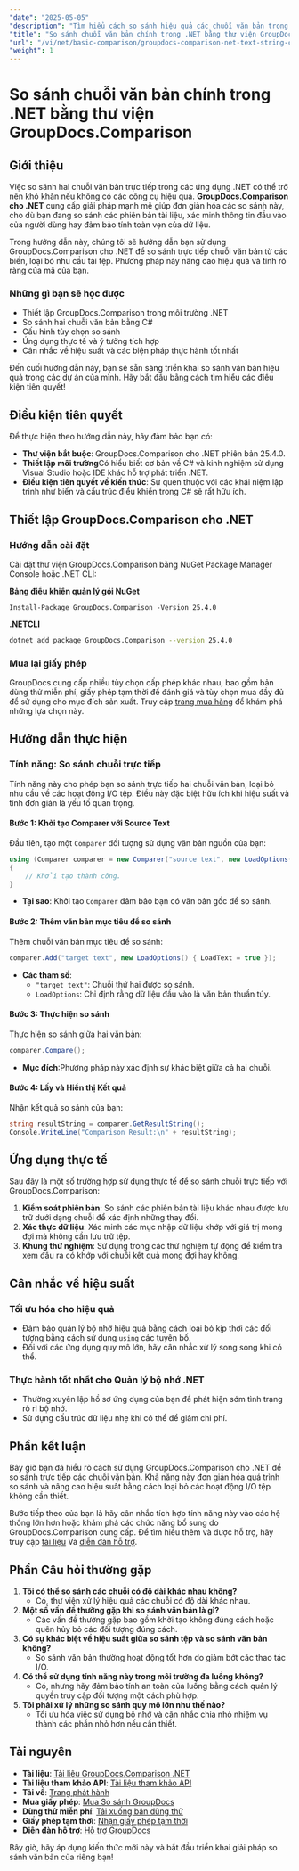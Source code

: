 ```yaml
---
"date": "2025-05-05"
"description": "Tìm hiểu cách so sánh hiệu quả các chuỗi văn bản trong các ứng dụng .NET bằng thư viện GroupDocs.Comparison mạnh mẽ. Tinh giản mã của bạn với hướng dẫn chi tiết này."
"title": "So sánh chuỗi văn bản chính trong .NET bằng thư viện GroupDocs.Comparison"
"url": "/vi/net/basic-comparison/groupdocs-comparison-net-text-string-compare/"
"weight": 1
---
```


# So sánh chuỗi văn bản chính trong .NET bằng thư viện GroupDocs.Comparison

## Giới thiệu

Việc so sánh hai chuỗi văn bản trực tiếp trong các ứng dụng .NET có thể trở nên khó khăn nếu không có các công cụ hiệu quả. **GroupDocs.Comparison cho .NET** cung cấp giải pháp mạnh mẽ giúp đơn giản hóa các so sánh này, cho dù bạn đang so sánh các phiên bản tài liệu, xác minh thông tin đầu vào của người dùng hay đảm bảo tính toàn vẹn của dữ liệu.

Trong hướng dẫn này, chúng tôi sẽ hướng dẫn bạn sử dụng GroupDocs.Comparison cho .NET để so sánh trực tiếp chuỗi văn bản từ các biến, loại bỏ nhu cầu tải tệp. Phương pháp này nâng cao hiệu quả và tính rõ ràng của mã của bạn.

### Những gì bạn sẽ học được
- Thiết lập GroupDocs.Comparison trong môi trường .NET
- So sánh hai chuỗi văn bản bằng C#
- Cấu hình tùy chọn so sánh
- Ứng dụng thực tế và ý tưởng tích hợp
- Cân nhắc về hiệu suất và các biện pháp thực hành tốt nhất

Đến cuối hướng dẫn này, bạn sẽ sẵn sàng triển khai so sánh văn bản hiệu quả trong các dự án của mình. Hãy bắt đầu bằng cách tìm hiểu các điều kiện tiên quyết!

## Điều kiện tiên quyết

Để thực hiện theo hướng dẫn này, hãy đảm bảo bạn có:

- **Thư viện bắt buộc**: GroupDocs.Comparison cho .NET phiên bản 25.4.0.
- **Thiết lập môi trường**Có hiểu biết cơ bản về C# và kinh nghiệm sử dụng Visual Studio hoặc IDE khác hỗ trợ phát triển .NET.
- **Điều kiện tiên quyết về kiến thức**: Sự quen thuộc với các khái niệm lập trình như biến và cấu trúc điều khiển trong C# sẽ rất hữu ích.

## Thiết lập GroupDocs.Comparison cho .NET

### Hướng dẫn cài đặt

Cài đặt thư viện GroupDocs.Comparison bằng NuGet Package Manager Console hoặc .NET CLI:

**Bảng điều khiển quản lý gói NuGet**
```shell
Install-Package GroupDocs.Comparison -Version 25.4.0
```

**.NETCLI**
```bash
dotnet add package GroupDocs.Comparison --version 25.4.0
```

### Mua lại giấy phép

GroupDocs cung cấp nhiều tùy chọn cấp phép khác nhau, bao gồm bản dùng thử miễn phí, giấy phép tạm thời để đánh giá và tùy chọn mua đầy đủ để sử dụng cho mục đích sản xuất. Truy cập [trang mua hàng](https://purchase.groupdocs.com/buy) để khám phá những lựa chọn này.

## Hướng dẫn thực hiện

### Tính năng: So sánh chuỗi trực tiếp

Tính năng này cho phép bạn so sánh trực tiếp hai chuỗi văn bản, loại bỏ nhu cầu về các hoạt động I/O tệp. Điều này đặc biệt hữu ích khi hiệu suất và tính đơn giản là yếu tố quan trọng.

#### Bước 1: Khởi tạo Comparer với Source Text
Đầu tiên, tạo một `Comparer` đối tượng sử dụng văn bản nguồn của bạn:

```csharp
using (Comparer comparer = new Comparer("source text", new LoadOptions() { LoadText = true }))
{
    // Khởi tạo thành công.
}
```
- **Tại sao**: Khởi tạo `Comparer` đảm bảo bạn có văn bản gốc để so sánh.

#### Bước 2: Thêm văn bản mục tiêu để so sánh
Thêm chuỗi văn bản mục tiêu để so sánh:

```csharp
comparer.Add("target text", new LoadOptions() { LoadText = true });
```
- **Các tham số**:
  - `"target text"`: Chuỗi thứ hai được so sánh.
  - `LoadOptions`: Chỉ định rằng dữ liệu đầu vào là văn bản thuần túy.

#### Bước 3: Thực hiện so sánh
Thực hiện so sánh giữa hai văn bản:

```csharp
comparer.Compare();
```
- **Mục đích**:Phương pháp này xác định sự khác biệt giữa cả hai chuỗi.

#### Bước 4: Lấy và Hiển thị Kết quả
Nhận kết quả so sánh của bạn:

```csharp
string resultString = comparer.GetResultString();
Console.WriteLine("Comparison Result:\n" + resultString);
```

## Ứng dụng thực tế

Sau đây là một số trường hợp sử dụng thực tế để so sánh chuỗi trực tiếp với GroupDocs.Comparison:

1. **Kiểm soát phiên bản**: So sánh các phiên bản tài liệu khác nhau được lưu trữ dưới dạng chuỗi để xác định những thay đổi.
2. **Xác thực dữ liệu**: Xác minh các mục nhập dữ liệu khớp với giá trị mong đợi mà không cần lưu trữ tệp.
3. **Khung thử nghiệm**: Sử dụng trong các thử nghiệm tự động để kiểm tra xem đầu ra có khớp với chuỗi kết quả mong đợi hay không.

## Cân nhắc về hiệu suất

### Tối ưu hóa cho hiệu quả
- Đảm bảo quản lý bộ nhớ hiệu quả bằng cách loại bỏ kịp thời các đối tượng bằng cách sử dụng `using` các tuyên bố.
- Đối với các ứng dụng quy mô lớn, hãy cân nhắc xử lý song song khi có thể.

### Thực hành tốt nhất cho Quản lý bộ nhớ .NET
- Thường xuyên lập hồ sơ ứng dụng của bạn để phát hiện sớm tình trạng rò rỉ bộ nhớ.
- Sử dụng cấu trúc dữ liệu nhẹ khi có thể để giảm chi phí.

## Phần kết luận

Bây giờ bạn đã hiểu rõ cách sử dụng GroupDocs.Comparison cho .NET để so sánh trực tiếp các chuỗi văn bản. Khả năng này đơn giản hóa quá trình so sánh và nâng cao hiệu suất bằng cách loại bỏ các hoạt động I/O tệp không cần thiết.

Bước tiếp theo của bạn là hãy cân nhắc tích hợp tính năng này vào các hệ thống lớn hơn hoặc khám phá các chức năng bổ sung do GroupDocs.Comparison cung cấp. Để tìm hiểu thêm và được hỗ trợ, hãy truy cập [tài liệu](https://docs.groupdocs.com/comparison/net/) Và [diễn đàn hỗ trợ](https://forum.groupdocs.com/c/comparison/).

## Phần Câu hỏi thường gặp

1. **Tôi có thể so sánh các chuỗi có độ dài khác nhau không?**
   - Có, thư viện xử lý hiệu quả các chuỗi có độ dài khác nhau.
2. **Một số vấn đề thường gặp khi so sánh văn bản là gì?**
   - Các vấn đề thường gặp bao gồm khởi tạo không đúng cách hoặc quên hủy bỏ các đối tượng đúng cách.
3. **Có sự khác biệt về hiệu suất giữa so sánh tệp và so sánh văn bản không?**
   - So sánh văn bản thường hoạt động tốt hơn do giảm bớt các thao tác I/O.
4. **Có thể sử dụng tính năng này trong môi trường đa luồng không?**
   - Có, nhưng hãy đảm bảo tính an toàn của luồng bằng cách quản lý quyền truy cập đối tượng một cách phù hợp.
5. **Tôi phải xử lý những so sánh quy mô lớn như thế nào?**
   - Tối ưu hóa việc sử dụng bộ nhớ và cân nhắc chia nhỏ nhiệm vụ thành các phần nhỏ hơn nếu cần thiết.

## Tài nguyên
- **Tài liệu**: [Tài liệu GroupDocs.Comparison .NET](https://docs.groupdocs.com/comparison/net/)
- **Tài liệu tham khảo API**: [Tài liệu tham khảo API](https://reference.groupdocs.com/comparison/net/)
- **Tải về**: [Trang phát hành](https://releases.groupdocs.com/comparison/net/)
- **Mua giấy phép**: [Mua So sánh GroupDocs](https://purchase.groupdocs.com/buy)
- **Dùng thử miễn phí**: [Tải xuống bản dùng thử](https://releases.groupdocs.com/comparison/net/)
- **Giấy phép tạm thời**: [Nhận giấy phép tạm thời](https://purchase.groupdocs.com/temporary-license/)
- **Diễn đàn hỗ trợ**: [Hỗ trợ GroupDocs](https://forum.groupdocs.com/c/comparison/)

Bây giờ, hãy áp dụng kiến thức mới này và bắt đầu triển khai giải pháp so sánh văn bản của riêng bạn!